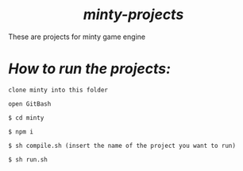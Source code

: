 <h1 align = "center"><em>minty-projects</em></h1>

These are projects for minty game engine

# _How to run the projects:_
    
    clone minty into this folder
    
    open GitBash

    $ cd minty

    $ npm i

    $ sh compile.sh (insert the name of the project you want to run)

    $ sh run.sh
    
